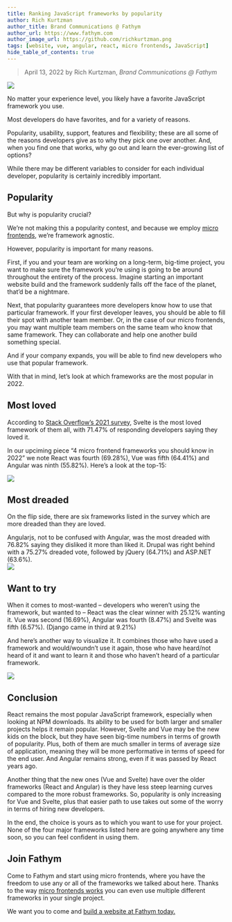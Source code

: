 ```yaml
---
title: Ranking JavaScript frameworks by popularity
author: Rich Kurtzman
author_title: Brand Communications @ Fathym
author_url: https://www.fathym.com
author_image_url: https://github.com/richkurtzman.png
tags: [website, vue, angular, react, micro frontends, JavaScript]
hide_table_of_contents: true
---
```


> April 13, 2022 by Rich Kurtzman, _Brand Communications @ Fathym_

![](/img/javacoder.jpeg)

No matter your experience level, you likely have a favorite JavaScript framework you use.  

Most developers do have favorites, and for a variety of reasons.  

Popularity, usability, support, features and flexibility; these are all some of the reasons developers give as to why they pick one over another. And, when you find one that works, why go out and learn the ever-growing list of options?  

While there may be different variables to consider for each individual developer, popularity is certainly incredibly important.  

## Popularity 

But why is popularity crucial?  

We’re not making this a popularity contest, and because we employ [micro frontends](https://www.fathym.com/blog/articles/2022/march/2022-03-14-a-simple-micro-frontends-explainer), we’re framework agnostic.  

However, popularity is important for many reasons.  

First, if you and your team are working on a long-term, big-time project, you want to make sure the framework you’re using is going to be around throughout the entirety of the process. Imagine starting an important website build and the framework suddenly falls off the face of the planet, that’d be a nightmare. 

Next, that popularity guarantees more developers know how to use that particular framework. If your first developer leaves, you should be able to fill their spot with another team member. Or, in the case of our micro frontends, you may want multiple team members on the same team who know that same framework. They can collaborate and help one another build something special.  

And if your company expands, you will be able to find new developers who use that popular framework. 

With that in mind, let’s look at which frameworks are the most popular in 2022. 

## Most loved 

According to [Stack Overflow’s 2021 survey](https://insights.stackoverflow.com/survey/2021#most-loved-dreaded-and-wanted-webframe-love-dread), Svelte is the most loved framework of them all, with 71.47% of responding developers saying they loved it.  

In our upciming piece “4 micro frontend frameworks you should know in 2022” we note React was fourth (69.28%), Vue was fifth (64.41%) and Angular was ninth (55.82%). Here’s a look at the top-15:  

![](/img/lovedframeworks.png)

## Most dreaded 

On the flip side, there are six frameworks listed in the survey which are more dreaded than they are loved.  

Angularjs, not to be confused with Angular, was the most dreaded with 76.82% saying they disliked it more than liked it. Drupal was right behind with a 75.27% dreaded vote, followed by jQuery (64.71%) and ASP.NET (63.6%).  
![](/img/dreadedframeworks.png)

## Want to try  

When it comes to most-wanted – developers who weren’t using the framework, but wanted to – React was the clear winner with 25.12% wanting it. Vue was second (16.69%), Angular was fourth (8.47%) and Svelte was fifth (6.57%). (Django came in third at 9.21%) 

And here’s another way to visualize it. It combines those who have used a framework and would/woundn’t use it again, those who have heard/not heard of it and want to learn it and those who haven’t heard of a particular framework. 

![](/img/frameworkswhoused.png)

## Conclusion 

React remains the most popular JavaScript framework, especially when looking at NPM downloads. Its ability to be used for both larger and smaller projects helps it remain popular. However, Svelte and Vue may be the new kids on the block, but they have seen big-time numbers in terms of growth of popularity. Plus, both of them are much smaller in terms of average size of application, meaning they will be more performative in terms of speed for the end user. And Angular remains strong, even if it was passed by React years ago.  

Another thing that the new ones (Vue and Svelte) have over the older frameworks (React and Angular) is they have less steep learning curves compared to the more robust frameworks. So, popularity is only increasing for Vue and Svelte, plus that easier path to use takes out some of the worry in terms of hiring new developers.  

In the end, the choice is yours as to which you want to use for your project. None of the four major frameworks listed here are going anywhere any time soon, so you can feel confident in using them.  

[](/img/MFERReactGatsbyAngular.png)

## Join Fathym  

Come to Fathym and start using micro frontends, where you have the freedom to use any or all of the frameworks we talked about here. Thanks to the way [micro frontends works](https://www.fathym.com/blog/articles/2022/march/2022-03-14-a-simple-micro-frontends-explainer) you can even use multiple different frameworks in your single project.  

We want you to come and [build a website at Fathym today.](https://www.fathym.com/dashboard)
